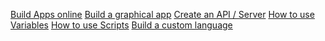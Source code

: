 <a class="box box-light" href="#/guides/replit.md">Build Apps online</a>
<a class="box box-light" href="#/guides/graphical.md">Build a graphical app</a>
<a class="box box-light" href="#/guides/api.md">Create an API / Server</a>
<a class="box box-light" href="#/guides/variables.md">How to use Variables</a>
<a class="box box-light" href="#/guides/scripts.md">How to use Scripts</a>
<a class="box box-light" href="#/guides/custom-language.md">Build a custom language</a>

<!--a class="box box-light" href="#/guides/desktop.md">Build a Desktop App</a-->